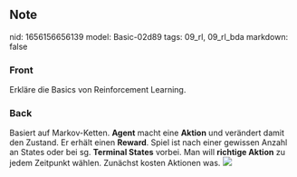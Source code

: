 ## Note
nid: 1656156656139
model: Basic-02d89
tags: 09_rl, 09_rl_bda
markdown: false

### Front
Erkläre die Basics von Reinforcement Learning.

### Back
Basiert auf Markov-Ketten. <b>Agent</b> macht eine <b>Aktion</b>
und verändert damit den Zustand. Er erhält einen <b>Reward</b>.
Spiel ist nach einer gewissen Anzahl an States oder bei sg.
<b>Terminal States</b> vorbei. Man will <b>richtige Aktion</b> zu
jedem Zeitpunkt wählen. Zunächst kosten Aktionen was. <img src= 
"paste-91520c7360c1c534c72ceaa6e8a0a59f0d662d6c.jpg">
